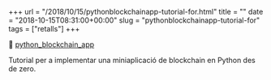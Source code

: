 +++
url = "/2018/10/15/pythonblockchainapp-tutorial-for.html"
title = ""
date = "2018-10-15T08:31:00+00:00"
slug = "pythonblockchainapp-tutorial-for"
tags = ["retalls"]
+++

📎 [python_blockchain_app](https://github.com/satwikkansal/python_blockchain_app)

Tutorial per a implementar una miniaplicació de blockchain en Python des de zero.
